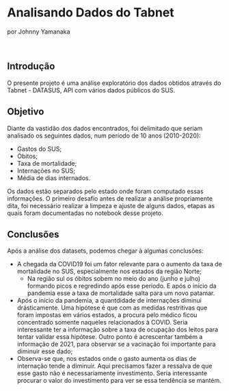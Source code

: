 # Analisando Dados do Tabnet
por Johnny Yamanaka

<br/>

## Introdução
O presente projeto é uma análise exploratório dos dados obtidos através do Tabnet - DATASUS, API com vários dados públicos do SUS.

## Objetivo
Diante da vastidão dos dados encontrados, foi delimitado que seriam analisado os seguintes dados, num período de 10 anos (2010-2020):
* Gastos do SUS;
* Óbitos;
* Taxa de mortalidade;
* Internações no SUS;
* Média de dias internados.

Os dados estão separados pelo estado onde foram computado essas informações. O primeiro desafio antes de realizar a análise propriamente dita, foi necessário realizar a limpeza e ajuste de alguns dados, etapas as quais foram documentadas no notebook desse projeto.

## Conclusões

Após a análise dos datasets, podemos chegar à algumas conclusões:
* A chegada da COVID19 foi um fator relevante para o aumento da taxa de mortalidade no SUS, especialmente nos estados da região Norte;
    * Na região sul os óbitos sobem no meio do ano (junho e julho) formando picos e regredindo após esse período. E após o início da pandemia esse a taxa de mortalidade salta para um novo patamar.
* Após o início da pandemia, a quantdidade de internações diminui drásticamente. Uma hipótese é que com as medidas restritivas que foram impostas em vários estados, a procura pelo médico ficou concentrado somente naqueles relacionados à COVID. Seria interessante ter a informação sobre a taxa de ocupação dos leitos para tentar validar essa hipótese. Outro ponto é acrescentar também a informação de 2021, para observar se a vacinação foi importante para diminuir esse dado;
* Observa-se que, nos estados onde o gasto aumenta os dias de internação tende a diminuir. Aqui precisamos fazer a ressalva de que esse gasto não é necessariamente investimento. Seria interessante procurar o valor do investimento para ver se essa tendência se mantém.
